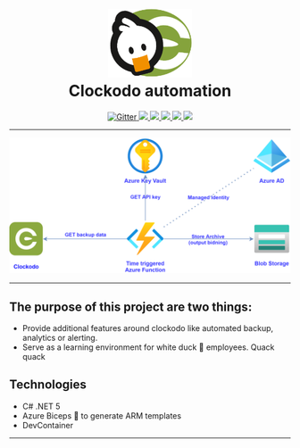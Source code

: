 <h1 align="center">
  <br>
  <a href=""><img src="assets/logo.png" alt="fred" width="150"></a>
  <br>
  Clockodo automation
  <br>
</h1>

<p align="center">
  <a href="https://www.docker.com/">
    <img src="https://img.shields.io/badge/docker%20-%230db7ed.svg?&style=for-the-badge&logo=docker&logoColor=white"
         alt="Gitter">
  </a>
  <a href="https://www.terraform.io/">
    <img src="https://img.shields.io/badge/terraform%20-%235835CC.svg?&style=for-the-badge&logo=terraform&logoColor=white">
    </a>
  <a href="https://github.com/Azure/bicep">
    <img src="https://img.shields.io/static/v1?label=Azure 💪&message=v0.2.59&style=for-the-badge&logo&color=brightgreen">
  </a>
  <a href="https://docs.microsoft.com/en-us/dotnet/csharp/">
    <img src="https://img.shields.io/static/v1?label=Azure FUNC%20&message=v3.0&style=for-the-badge&color=blue">
  </a>
  <a href="https://docs.microsoft.com/en-us/dotnet/csharp/">
    <img src="https://img.shields.io/static/v1?label=.net%20&message=v3.1&style=for-the-badge&color=blue">
  </a>
  <a href="https://github.com/whiteducksoftware/clockodo-automation/blob/master/LICENSE">
    <img src="https://img.shields.io/static/v1?label=LICENSE&message=MIT&style=for-the-badge&color=brightgreen">
  </a>
</p>

---

<p align="center">
  <img src="assets/clockodo-backup-solution_transparent.png" alt="Sublime's custom image"/>
</p>

---
## The purpose of this project are two things:

- Provide additional features around clockodo like automated backup, analytics or alerting.
- Serve as a learning environment for white duck 🦆 employees. Quack quack

## Technologies

- C# .NET 5
- Azure Biceps 💪 to generate ARM templates
- DevContainer

---
